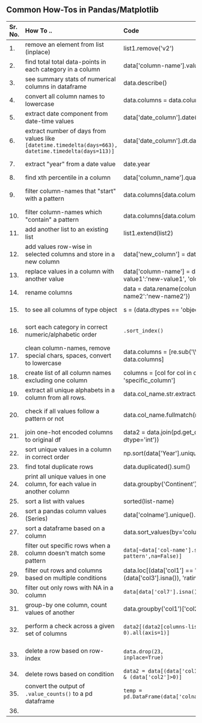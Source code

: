 ## Common How-Tos in Pandas/Matplotlib

| Sr. No. | How To .. | Code | Comments |
| :-- | :-- | :-- | :-- |
| 1. | remove an element from list (inplace) | list1.remove('v2') | list1 = ['v1', 'v2', 'v3'] |
| 2. | find total total data-points in each category in a column | data['column-name'].value_counts() | |
| 3. | see summary stats of numerical columns in dataframe | data.describe() | to see summary stats of specific set of columns: data[columns-list].describe() |
| 4. | convert all column names to lowercase | data.columns = data.columns.str.lower() | |
| 5. | extract date component from date-time values | data['date_column'].date() | |
| 6. | extract number of days from values like <code>[datetime.timedelta(days=663), datetime.timedelta(days=113)]</code> | data['date_column'].dt.days | |
| 7. | extract "year" from a date value | date.year | e.g. date1 = '2024-03-24'; date1.year gives 2024| |
| 8. | find xth percentile in a column | data['column_name'].quantile(0.99) | gives 99th percentile; |
| 9. | filter column-names that "start" with a pattern | data.columns[data.columns.str.startswith('pattern')].tolist() |If <code>.tolist()</code> isn't used, it returns a Pandas Index object which looks like a Py list but is not really a list.|
| 10. | filter column-names which "contain" a pattern | data.columns[data.columns.str.contain('pattern')].tolist() | |
| 11. | add another list to an existing list | list1.extend(list2) | |
| 12. | add values row-wise in selected columns and store in a new column| data['new_column'] = data[columns].sum(axis=1)| axis=1 means "sum across columns for each row" |
| 13. | replace values in a column with another value | data['column-name'] = data['column-name'].replace({'old-value1':'new-value1', 'old-value2':'new-value2'}) |
| 14. | rename columns | data = data.rename(columns = {'oldname: newname', 'old-name2':'new-name2'}) | |
| 15. | to see all columns of type object | s = (data.dtypes == 'object'); list(s[s].index) | The 2nd line returns the names of all columns |
| 16. | sort each category in correct numeric/alphabetic order | <code>.sort_index()</cpde> | E.g. data['cat_type'].value_counts().sort_index() arranges category names alphabetically|
| 17. | clean column-names, remove special chars, spaces, convert to lowercase | data.columns = [re.sub('\W+', '_', col.lower()).strip('_') for col in data.columns] | "\W+" is regex pattern for all non-alphanumeric characters. all chars except [a-z][A-Z][0-9] and '_'|
| 18. | create list of all column names excluding one column | columns = [col for col in data.columns if col != 'specific_column'] | replace "specific_column" with desired colname.|
| 19. | extract all unique alphabets in a column from all rows. | data.col_name.str.extractall(r'([A-Za-z])')[0] |
| 20. | check if all values follow a pattern or not | data.col_name.fullmatch(r'A-Z\d{4}').all() | checks if all values start with capital letter, followed by 4 digits. Useful for user-id kinda columns.|
| 21. | join one-hot encoded columns to original df | data2 = data.join(pd.get_dummies(data[selected_cols], dtype='int')) | `dtype=int` makes sure values in encoded cols are 0/1 instead of False/True |
| 22. | sort unique values in a column in correct order | np.sort(data['Year'].unique()) | -- |
| 23. | find total duplicate rows | data.duplicated().sum() | -- |
| 24. | print all unique values in one column, for each value in another column | data.groupby('Continent')['Country'].unique() | prints all countries per Continent in the dataframe |
| 25. | sort a list with values | sorted(list-name) | -- |
| 26. | sort a pandas column values (Series) | data['colname'].unique().sort() | |
| 27. | sort a dataframe based on a column | data.sort_values(by='column-name') | |
| 28. | filter out specific rows when a column doesn't match some pattern | <code>data[~data['col-name'].str.match(r'regex-pattern',na=False)]</code> | this will return all rows in which col-name doesnt match given regex pattern. |
| 29. | filter out rows and columns based on multiple conditions | data.loc[(data['col1'] == 'abc') & (data['col2'] == 23) & (data['col3'].isna()), 'rating'] = 3.0 | That ".loc" part is important |
| 30. | filter out only rows with NA in a column | <code>data[data['col7'].isna()]</code> OR data[~data['col7'].notna()] | Both work. |
| 31. | group-by one column, count values of another | </code>data.groupby('col1')['col2'].value_counts()</code> | -- |
| 32. | perform a check across a given set of columns | <code>data2[(data2[columns-list] < 0).all(axis=1)]</code> | .all() checks across all columns, .any() returns if any of the columns contain -ve value.|
| 33. | delete a row based on row-index | <code>data.drop(23, inplace=True)</code> | deletes row 23; inplace = True ensures row gets deleted in same df without having to create new dataframe|
| 34. | delete rows based on condition | <code>data2 = data[(data['col1'].notna()) & (data['col2']>0)]</code> | Make sure each condition is within () |
| 35. | convert the output of <code>.value_counts()</code> to a pd dataframe | <code>temp = pd.DataFrame(data['colname'].value_counts()).reset_index()</code> | <code>.reset_index()</code> makes sure values in "colname" form a column instead of row labels.|
| 36. | 